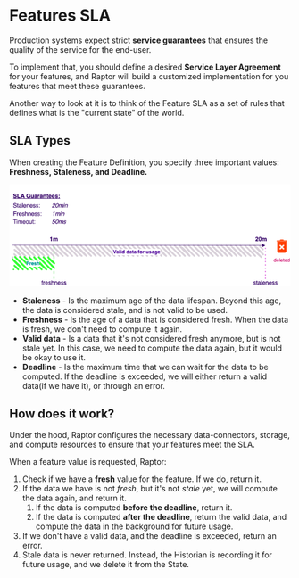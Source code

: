 # Features SLA

Production systems expect strict **service guarantees** that ensures the quality of the service for the end-user.

To implement that, you should define a desired **Service Layer Agreement** for your features, and Raptor will build a
customized implementation for you features that meet these guarantees.

Another way to look at it is to think of the Feature SLA as a set of rules that defines what is the "current state" of
the world.

## SLA Types

When creating the Feature Definition, you specify three important values: **Freshness, Staleness, and Deadline.**

![](../../../assets/feature-sla.png)

- **Staleness** - Is the maximum age of the data lifespan. Beyond this age, the data is considered stale, and is not
  valid to be used.
- **Freshness** - Is the age of a data that is considered fresh. When the data is fresh, we don't need to compute it
  again.
- **Valid data** - Is a data that it's not considered fresh anymore, but is not stale yet. In this case, we need to
  compute the data again, but it would be okay to use it.
- **Deadline** - Is the maximum time that we can wait for the data to be computed. If the deadline is exceeded, we
  will either return a valid data(if we have it), or through an error.


## How does it work?
Under the hood, Raptor configures the necessary data-connectors, storage, and compute resources to ensure that your
features meet the SLA.


When a feature value is requested, Raptor:
1. Check if we have a **fresh** value for the feature. If we do, return it.
2. If the data we have is not *fresh*, but it's not *stale* yet, we will compute the data again, and return it.
   1. If the data is computed **before the deadline**, return it.
   2. If the data is computed **after the deadline**, return the valid data, and compute the data in the background for future usage.
3. If we don't have a valid data, and the deadline is exceeded, return an error.
4. Stale data is never returned. Instead, the Historian is recording it for future usage, and we delete it from the State.
